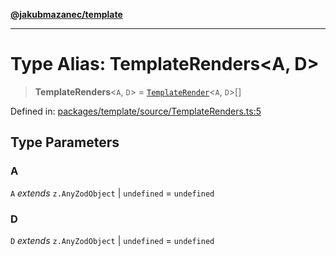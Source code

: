 [**@jakubmazanec/template**](../README.md)

---

# Type Alias: TemplateRenders\<A, D\>

> **TemplateRenders**\<`A`, `D`\> = [`TemplateRender`](TemplateRender.md)\<`A`, `D`\>[]

Defined in:
[packages/template/source/TemplateRenders.ts:5](https://github.com/jakubmazanec/tools/blob/6fe16df773d5da14c29261ea934e72b3f99fabb7/packages/template/source/TemplateRenders.ts#L5)

## Type Parameters

### A

`A` _extends_ `z.AnyZodObject` \| `undefined` = `undefined`

### D

`D` _extends_ `z.AnyZodObject` \| `undefined` = `undefined`
